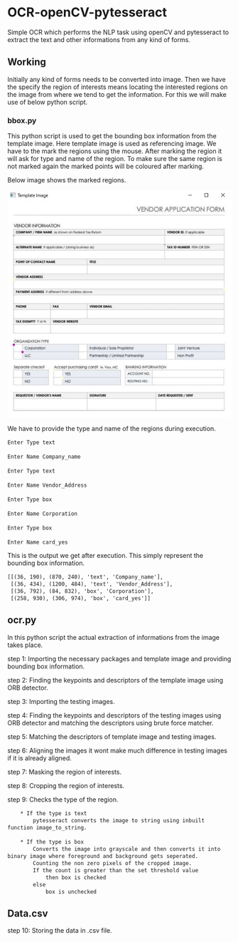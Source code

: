 # OCR-openCV-pytesseract
Simple OCR which performs the NLP task using openCV and pytesseract to extract the text and other informations from any kind of forms.

## Working
Initially any kind of forms needs to be converted into image. Then we have the specify the region of interests means locating the interested regions on the image from where we tend to get the information. For this we will make use of below python script.

### bbox.py
This python script is used to get the bounding box information from the template image. Here template image is used as referencing image. We have to the mark the regions using the mouse. After marking the region it will ask for type and name of the region. To make sure the same region is not marked again the marked points will be coloured after marking.

Below image shows the marked regions.

<img src="images/box.jpg" width = 600>

We have to provide the type and name of the regions during execution.

```
Enter Type text

Enter Name Company_name

Enter Type text

Enter Name Vendor_Address

Enter Type box

Enter Name Corporation

Enter Type box

Enter Name card_yes
```

This is the output we get after execution. This simply represent the bounding box information.

```
[[(36, 190), (870, 240), 'text', 'Company_name'],
 [(36, 434), (1200, 484), 'text', 'Vendor_Address'],
 [(36, 792), (84, 832), 'box', 'Corporation'],
 [(258, 930), (306, 974), 'box', 'card_yes']]
```
## ocr.py

In this python script the actual extraction of informations from the image takes place.

step 1: Importing the necessary packages and template image and providing bounding box information.

step 2: Finding the keypoints and descriptors of the template image using ORB detector.

step 3: Importing the testing images.

step 4: Finding the keypoints and descriptors of the testing images using ORB detector and matching the descriptors using brute force matcher.

step 5: Matching the descriptors of template image and testing images.

step 6: Aligning the images it wont make much difference in testing images if it is already aligned.

step 7: Masking the region of interests.

step 8: Cropping the region of interests.

step 9: Checks the type of the region. <br>
        
        * If the type is text
            pytesseract converts the image to string using inbuilt function image_to_string.
            
        * If the type is box
            Converts the image into grayscale and then converts it into binary image where foreground and background gets seperated.
            Counting the non zero pixels of the cropped image.
            If the count is greater than the set threshold value
                then box is checked
            else
                box is unchecked
         
## Data.csv    
step 10: Storing the data in .csv file. 

